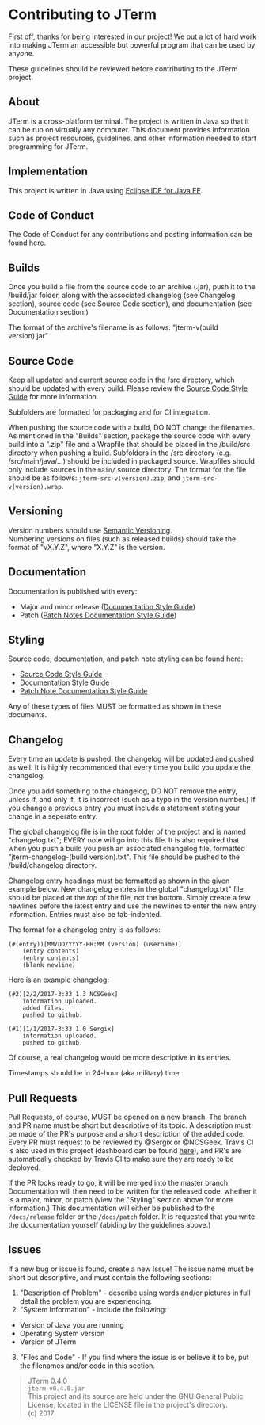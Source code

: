 # Contributing to JTerm
First off, thanks for being interested in our project! We put a lot of hard work into making JTerm an accessible but powerful program that can be used by anyone.  

These guidelines should be reviewed before contributing to the JTerm project.

## About
JTerm is a cross-platform terminal. The project is written in Java so that it can be run on virtually any computer. This document provides information such as project resources, guidelines, and other information needed to start programming for JTerm.

## Implementation
This project is written in Java using [Eclipse IDE for Java EE](http://www.eclipse.org/downloads/packages/eclipse-ide-java-ee-developers/neon3).

## Code of Conduct
The Code of Conduct for any contributions and posting information can be found [here](/CODE_OF_CONDUCT.md).

## Builds
Once you build a file from the source code to an archive (.jar), push it to the /build/jar folder, along with the associated changelog (see Changelog section), source code (see Source Code section), and documentation (see Documentation section.)

The format of the archive's filename is as follows: "jterm-v(build version).jar"

## Source Code
Keep all updated and current source code in the /src directory, which should be updated with every build. Please review the [Source Code Style Guide](https://github.com/Sergix/JTerm/blob/master/docs/SourceStyleGuide.md) for more information.

Subfolders are formatted for packaging and for CI integration.

When pushing the source code with a build, DO NOT change the filenames. As mentioned in the "Builds" section, package the source code with every build into a ".zip" file and a Wrapfile that should be placed in the /build/src directory when pushing a build. Subfolders in the /src directory (e.g. /src/main/java/...) should be included in packaged source. Wrapfiles should only include sources in the `main/` source directory. The format for the file should be as follows: `jterm-src-v(version).zip`, and `jterm-src-v(version).wrap`.

## Versioning
Version numbers should use [Semantic Versioning](https://github.com/mojombo/semver/blob/master/semver.md).  
Numbering versions on files (such as released builds) should take the format of "vX.Y.Z", where "X.Y.Z" is the version.

## Documentation
Documentation is published with every:
- Major and minor release ([Documentation Style Guide](https://github.com/Sergix/JTerm/blob/master/docs/DocStyleGuide.md))
- Patch ([Patch Notes Documentation Style Guide](https://github.com/Sergix/JTerm/blob/master/docs/PatchDocStyleGuide.md))

## Styling
Source code, documentation, and patch note styling can be found here:  
- [Source Code Style Guide](https://github.com/Sergix/JTerm/blob/master/docs/SourceStyleGuide.md)
- [Documentation Style Guide](https://github.com/Sergix/JTerm/blob/master/docs/DocStyleGuide.md)
- [Patch Note Documentation Style Guide](https://github.com/Sergix/JTerm/blob/master/docs/PatchDocStyleGuide.md)

Any of these types of files MUST be formatted as shown in these documents.

## Changelog
Every time an update is pushed, the changelog will be updated and pushed as well. It is highly recommended that every time you build you update the changelog. 

Once you add something to the changelog, DO NOT remove the entry, unless if, and only if, it is incorrect (such as a typo in the version number.) If you change a previous entry you must include a statement stating your change in a seperate entry.

The global changelog file is in the root folder of the project and is named "changelog.txt"; EVERY note will go into this file. It is also required that when you push a build you push an associated changelog file, formatted "jterm-changelog-(build version).txt". This file should be pushed to the /build/changelog directory. 

Changelog entry headings must be formatted as shown in the given example below. New changelog entries in the global "changelog.txt" file should be placed at the _top_ of the file, not the bottom. Simply create a few newlines before the latest entry and use the newlines to enter the new entry information. Entries must also be tab-indented.

The format for a changelog entry is as follows:
```
(#(entry))[MM/DD/YYYY-HH:MM (version) (username)]   
	(entry contents)   
	(entry contents)  
	(blank newline)  
```
Here is an example changelog:  
```
(#2)[2/2/2017-3:33 1.3 NCSGeek]     
	information uploaded.   
	added files.   
	pushed to github.   

(#1)[1/1/2017-3:33 1.0 Sergix]
	information uploaded.  
	pushed to github.  

```
Of course, a real changelog would be more descriptive in its entries.

Timestamps should be in 24-hour (aka military) time.

## Pull Requests
Pull Requests, of course, MUST be opened on a new branch. The branch and PR name must be short but descriptive of its topic. A description must be made of the PR's purpose and a short description of the added code. Every PR must request to be reviewed by @Sergix or @NCSGeek. Travis CI is also used in this project (dashboard can be found [here](https://travis-ci.org/Sergix/JTerm)), and PR's are automatically checked by Travis CI to make sure they are ready to be deployed.  

If the PR looks ready to go, it will be merged into the master branch. Documentation will then need to be written for the released code, whether it is a major, minor, or patch (view the "Styling" section above for more information.) This documentation will either be published to the `/docs/release` folder or the `/docs/patch` folder. It is requested that you write the documentation yourself (abiding by the guidelines above.)

## Issues
If a new bug or issue is found, create a new Issue! The issue name must be short but descriptive, and must contain the following sections:
1. "Description of Problem" - describe using words and/or pictures in full detail the problem you are experiencing.
2. "System Information" - include the following:
  - Version of Java you are running
  - Operating System version
  - Version of JTerm
3. "Files and Code" - If you find where the issue is or believe it to be, put the filenames and/or code in this section.

> JTerm 0.4.0  
> `jterm-v0.4.0.jar`  
> This project and its source are held under the GNU General Public License, located in the LICENSE file in the project's directory.  
> (c) 2017